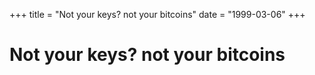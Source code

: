 +++
title = "Not your keys? not your bitcoins"
date = "1999-03-06"
+++



# Not your keys? not your bitcoins

<nft-card contractAddress="0x495f947276749ce646f68ac8c248420045cb7b5e" tokenId="21217790705324758101175761062786421039733409879261131814667265907486881742849"> </nft-card> <script src="https://unpkg.com/embeddable-nfts/dist/nft-card.min.js"></script>
